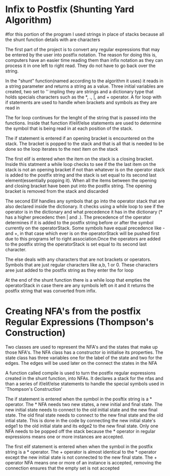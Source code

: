 Infix to Postfix (Shunting Yard Algorithm)
==========================================

#for this portion of the program I used strings in place of stacks because all the shunt function details with are characters

The first part of the project is to convert any regular expressions that may be entered by the user into postfix notation.
The reason for doing this is, computers have an easier time reading them than infix notation as they can process it in one left to right read. They do not have to go back over the string.

In the "shunt" function(named according to the algorithm it uses) it reads in a string parameter and returns a string  as a value. Three initial variables are created, two set to '' impling they are strings and a dictionary type that holds specials characters such as the *, ., |, and + operator. A for loop with if statements are used to handle when brackets and symbols as they are read in

The for loop continues for the lenght of the string that is passed into the functions. Inside that function if/elif/else statements are used to determine the symbol that is being read in at each position of the stack.

The if statement is entered if an opening bracket is encountered on the stack. The bracket is popped to the stack and that is all that is needed to be done so the loop iterates to the next item on the stack

The first elif is entered when the item on the stack is a closing bracket. Inside this statment a while loop checks to see if the the last item on the stack is not an opening bracket if not than whatever is on the operator stack is added to the postfix string and the stack is set equal to its second last element(essentially popping it). When all the items between the opening and closing bracket have been put into the postfix string. The opening bracket is removed from the stack and discarded

The second Elif handles any symbols that go into the operator stack that are also declared inside the dictionary. It checks using a while loop to see if the operator is in the dictionary and what precedence it has in the dictionary (* has a higher precedenc then | and .). The precedence of the operator determines if it is added to the postfix string before or after the symbol currently on the operatorStack. Some symbols have equal precedence like - and +, in that case which ever is on the operatorStack will be pushed first due to this programs lef to right association.Once the operators are added to the postfix string the operatorStack is set equal to its second last character.

The else deals with any characters that are not brackets or operators. Symbols that are just regular characters like a,b, 1 or 0. These characters aree just added to the postfix string as they enter the for loop

 At the end of the shunt function there is a while loop that empties the operatorStack in case there are any symbols left on it and it returns the postfix string that was converted from infix.


 Creating NFA's from the postfix Regular Expressions (Thompson's Construction)
==============================================================================

Two classes are used to represent the NFA's and the states that make up those NFA's.  The NFA class has a constructor io initialise its properties.  The state class has three variables one for the label of the state and two for the edges. The edges will be used later on the connect the states in the NFA

A function called compile is used to turn the postfix regular expressions created in the shunt function, into NFAs. It declares a stack for the nfas and than a series of if/elif/else statements to handle the special symbols used in 'Thompson's Construction'

The if statement is entered when the symbol in the posftix string is a * operator. The * NFA needs two new states, a new initial and final state. The new initial state needs to connect to the old initial state and the new final state. The old final state needs to connect to the new final state and the old intial state. This is done in the code by connecting the new initial state's edge1 to the old initial state and its edge2 to the new final state.  Only one NFA needs to be popped off the stack because the * operator in regular expressions means one or more instances are accepted.

The first elif statement is entered when when the symbol in the postfix string is a * operator. The + operator is almost identical to the * operator except the new initial state is not connected to the new final state. The + operator NFA means one or more of an instance is accepted, removing the connection ensures that the empty set is not accepted
